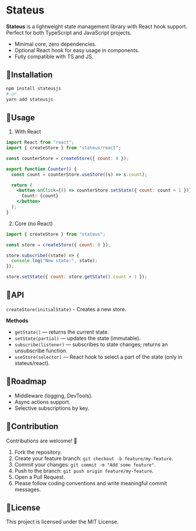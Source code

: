 # Stateus

**Stateus** is a lightweight state management library with React hook support.
Perfect for both TypeScript and JavaScript projects.

- Minimal core, zero dependencies.
- Optional React hook for easy usage in components.
- Fully compatible with TS and JS.

## 🔹Installation
```bash
npm install stateusjs
# or
yarn add stateusjs
```

## 🔹Usage
1. With React
```jsx
import React from "react";
import { createStore } from "stateus/react";

const counterStore = createStore({ count: 0 });

export function Counter() {
  const count = counterStore.useStore((s) => s.count);

  return (
    <button onClick={() => counterStore.setState({ count: count + 1 })}>
      Count: {count}
    </button>
  );
}
```

2. Core (no React)
```jsx
import { createStore } from "stateus";

const store = createStore({ count: 0 });

store.subscribe((state) => {
  console.log("New state:", state);
});

store.setState({ count: store.getState().count + 1 });
```

## 🔹API
`createStore(initialState)` - Creates a new store.

**Methods**
  - `getState()` — returns the current state.
  - `setState(partial)` — updates the state (immutable).
  - `subscribe(listener)` — subscribes to state changes; returns an unsubscribe function.
  - `useStore(selector)` — React hook to select a part of the state (only in stateus/react).

## 🔹Roadmap
- Middleware (logging, DevTools).
- Async actions support.
- Selective subscriptions by key.

## 🔹Contribution
Contributions are welcome! 🙌
1) Fork the repository.
2) Create your feature branch: `git checkout -b feature/my-feature`.
3) Commit your changes: `git commit -m "Add some feature"`.
4) Push to the branch: `git push origin feature/my-feature`.
5) Open a Pull Request.
6) Please follow coding conventions and write meaningful commit messages.

## 🔹License
This project is licensed under the MIT License.

